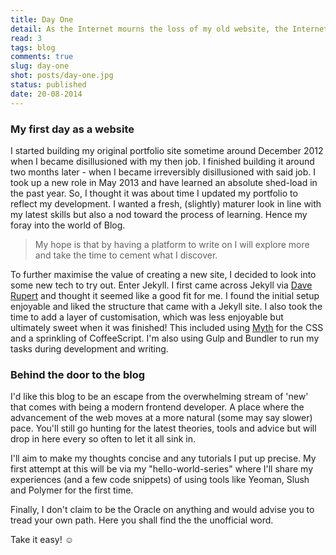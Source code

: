 ```yaml
---
title: Day One
detail: As the Internet mourns the loss of my old website, the Internet rejoices in the arrival of my new website.
read: 3
tags: blog
comments: true
slug: day-one
shot: posts/day-one.jpg
status: published
date: 20-08-2014
---
```


### My first day as a website

I started building my original portfolio site sometime around December 2012 when I became disillusioned with my then job. I finished building it around two months later - when I became irreversibly disillusioned with said job. I took up a new role in May 2013 and have learned an absolute shed-load in the past year. So, I thought it was about time I updated my portfolio to reflect my development. I wanted a fresh, (slightly) maturer look in line with my latest skills but also a nod toward the process of learning. Hence my foray into the world of Blog.

> My hope is that by having a platform to write on I will explore more and take the time to cement what I discover.

To further maximise the value of creating a new site, I decided to look into some new tech to try out. Enter Jekyll. I first came across Jekyll via [Dave Rupert](http://daverupert.com/2012/11/brander-newer/) and thought it seemed like a good fit for me. I found the initial setup enjoyable and liked the structure that came with a Jekyll site. I also took the time to add a layer of customisation, which was less enjoyable but ultimately sweet when it was finished! This included using [Myth](http://myth.io/) for the CSS and a sprinkling of CoffeeScript. I'm also using Gulp and Bundler to run my tasks during development and writing.

### Behind the door to the blog

I'd like this blog to be an escape from the overwhelming stream of 'new' that comes with being a modern frontend developer. A place where the advancement of the web moves at a more natural (some may say slower) pace. You'll still go hunting for the latest theories, tools and advice but will drop in here every so often to let it all sink in.

I'll aim to make my thoughts concise and any tutorials I put up precise. My first attempt at this will be via my "hello-world-series" where I'll share my experiences (and a few code snippets) of using tools like Yeoman, Slush and Polymer for the first time.

Finally, I don't claim to be the Oracle on anything and would advise you to tread your own path. Here you shall find the the unofficial word.

Take it easy! :relaxed:
